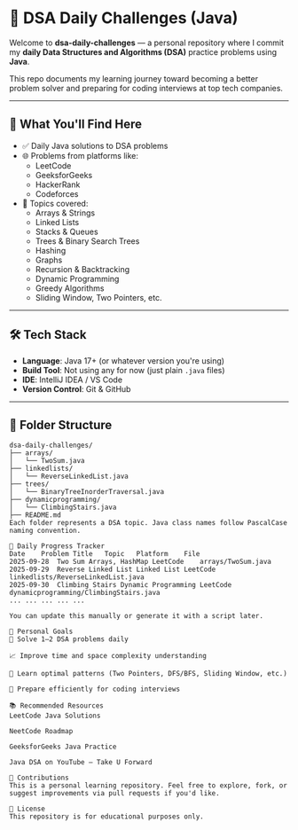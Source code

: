 # 🧠 DSA Daily Challenges (Java)

Welcome to **dsa-daily-challenges** — a personal repository where I commit my **daily Data Structures and Algorithms (DSA)** practice problems using **Java**.

This repo documents my learning journey toward becoming a better problem solver and preparing for coding interviews at top tech companies.

---

## 📌 What You'll Find Here

- ✅ Daily Java solutions to DSA problems
- 🌐 Problems from platforms like:
  - LeetCode
  - GeeksforGeeks
  - HackerRank
  - Codeforces
- 🧮 Topics covered:
  - Arrays & Strings
  - Linked Lists
  - Stacks & Queues
  - Trees & Binary Search Trees
  - Hashing
  - Graphs
  - Recursion & Backtracking
  - Dynamic Programming
  - Greedy Algorithms
  - Sliding Window, Two Pointers, etc.

---

## 🛠️ Tech Stack

- **Language**: Java 17+ (or whatever version you're using)
- **Build Tool**: Not using any for now (just plain `.java` files)
- **IDE**: IntelliJ IDEA / VS Code
- **Version Control**: Git & GitHub

---

## 📁 Folder Structure

```plaintext
dsa-daily-challenges/
├── arrays/
│   └── TwoSum.java
├── linkedlists/
│   └── ReverseLinkedList.java
├── trees/
│   └── BinaryTreeInorderTraversal.java
├── dynamicprogramming/
│   └── ClimbingStairs.java
├── README.md
Each folder represents a DSA topic. Java class names follow PascalCase naming convention.

📅 Daily Progress Tracker
Date	Problem Title	Topic	Platform	File
2025-09-28	Two Sum	Arrays, HashMap	LeetCode	arrays/TwoSum.java
2025-09-29	Reverse Linked List	Linked List	LeetCode	linkedlists/ReverseLinkedList.java
2025-09-30	Climbing Stairs	Dynamic Programming	LeetCode	dynamicprogramming/ClimbingStairs.java
...	...	...	...	...

You can update this manually or generate it with a script later.

🎯 Personal Goals
📘 Solve 1–2 DSA problems daily

📈 Improve time and space complexity understanding

🧠 Learn optimal patterns (Two Pointers, DFS/BFS, Sliding Window, etc.)

💼 Prepare efficiently for coding interviews

📚 Recommended Resources
LeetCode Java Solutions

NeetCode Roadmap

GeeksforGeeks Java Practice

Java DSA on YouTube – Take U Forward

🙌 Contributions
This is a personal learning repository. Feel free to explore, fork, or suggest improvements via pull requests if you'd like.

🔖 License
This repository is for educational purposes only.

